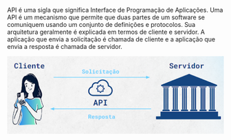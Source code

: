 API é uma sigla que significa Interface de Programação de Aplicações. Uma API é um mecanismo que permite que duas partes de um software se comuniquem usando um conjunto de definições e protocolos. Sua arquitetura geralmente é explicada em termos de cliente e servidor. A aplicação que envia a solicitação é chamada de cliente e a aplicação que envia a resposta é chamada de servidor.

![Um usuário, que pode ser considerado um cliente, acessando um aplicativo no celular. Esse acesso gera uma solicitação pro servidor, que retorna uma resposta para o cliente. Tudo isso é interligado por uma API](./aula2-img2.png)